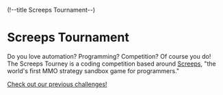 (!--title Screeps Tournament--)
# Screeps Tournament

Do you love automation? Programming? Competition? Of course you do! The Screeps Tourney is a coding competition based around [Screeps](https://screeps.com), "the world's first MMO strategy sandbox game for programmers."

[Check out our previous challenges!](/competitions/index.htm)
